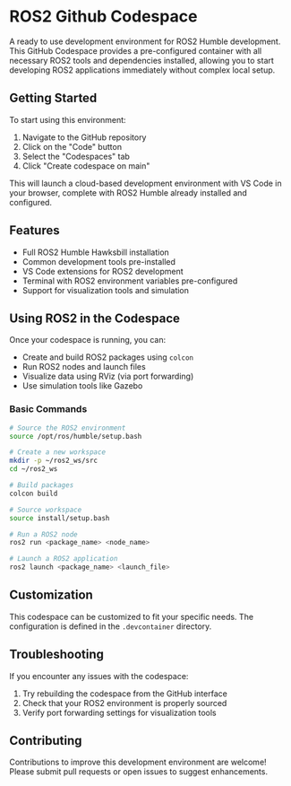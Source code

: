 # ROS2 Github Codespace

A ready to use development environment for ROS2 Humble development. This GitHub Codespace provides a pre-configured container with all necessary ROS2 tools and dependencies installed, allowing you to start developing ROS2 applications immediately without complex local setup.

## Getting Started

To start using this environment:

1. Navigate to the GitHub repository
2. Click on the "Code" button
3. Select the "Codespaces" tab
4. Click "Create codespace on main"

This will launch a cloud-based development environment with VS Code in your browser, complete with ROS2 Humble already installed and configured.

## Features

- Full ROS2 Humble Hawksbill installation
- Common development tools pre-installed
- VS Code extensions for ROS2 development
- Terminal with ROS2 environment variables pre-configured
- Support for visualization tools and simulation

## Using ROS2 in the Codespace

Once your codespace is running, you can:

- Create and build ROS2 packages using `colcon`
- Run ROS2 nodes and launch files
- Visualize data using RViz (via port forwarding)
- Use simulation tools like Gazebo

### Basic Commands

```bash
# Source the ROS2 environment
source /opt/ros/humble/setup.bash

# Create a new workspace
mkdir -p ~/ros2_ws/src
cd ~/ros2_ws

# Build packages
colcon build

# Source workspace
source install/setup.bash

# Run a ROS2 node
ros2 run <package_name> <node_name>

# Launch a ROS2 application
ros2 launch <package_name> <launch_file>
```

## Customization

This codespace can be customized to fit your specific needs. The configuration is defined in the `.devcontainer` directory.

## Troubleshooting

If you encounter any issues with the codespace:

1. Try rebuilding the codespace from the GitHub interface
2. Check that your ROS2 environment is properly sourced
3. Verify port forwarding settings for visualization tools

## Contributing

Contributions to improve this development environment are welcome! Please submit pull requests or open issues to suggest enhancements.
